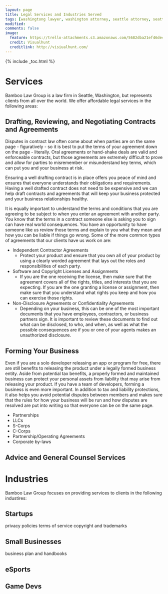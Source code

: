 ```yaml
---
layout: page
title: Legal Services and Industries Served
tags: [washingtong lawyer, washington attorney, seattle attorney, seattle videogame attorney]
modified: 
comments: false
image:
  feature: https://trello-attachments.s3.amazonaws.com/5682dba21ef46de42206db55/1600x1067/fa09531870ca9b74d64709c6dd5f466d/black-and-white-city-man-people.jpg
  credit: Visualhunt
  creditlink: http://visiualhunt.com/
---
```

{% include _toc.html %}

# Services

Bamboo Law Group is a law firm in Seattle, Washington, but represents clients from all over the world. We offer affordable legal services in the following areas:

## Drafting, Reviewing, and Negotiating Contracts and Agreements
Disputes in contract law often come about when parties are on the same page - figuratively - so it is best to put the terms of your agreement down on the  page - literally. Oral agreements or hand-shake deals are valid and enforceable contracts, but those agreements are extremely difficult to prove and allow for parties to misremember or misunderstand key terms, which can put you and your business at risk. 

Ensuring a well drafting contract is in place offers you peace of mind and ensures that everyone understands their obligations and requirements. Having a well drafted contract does not need to be expensive and we can help draft contracts and agreements that will keep your business protected and your business relationships healthy.

It is equally important to understand the terms and conditions that you are agreeing to be subject to when you enter an agreement with another party. You know that the terms in a contract someone else is asking you to sign can have real world consequences. You have an opportunity to have someone like us review those terms and explain to you what they mean and how you can be liable if things go wrong. 
Some of the more common types of agreements that our clients have us work on are:
* Independent Contractor Agreements
  * Protect your product and ensure that you own all of your product by using a clearly worded agreement that lays out the roles and responsibilities of each party.
* Software and Copyright  Licenses and Assignments
  * If you are the one receiving the license, then make sure that the agreement covers all of the rights, titles, and interests that you are expecting. If you are the one granting a license or assignment, then make sure that you understand what rights you keep and how you can exercise those rights. 
* Non-Disclosure Agreements or Confidentiality Agreements
  * Depending on your business, this can be one of the most important documents that you have employees, contractors, or business partners sign. It is important to review these documents to find out what can be disclosed, to who, and when, as well as what the possible consequences are if you or one of your agents makes an unauthorized disclosure.

## Forming Your Business
Even if you are a solo developer releasing an app or program for free, there are still benefits to releasing the product under a legally formed business entity. Aside from potential tax benefits, a properly formed and maintained business can protect your personal assets from liability that may arise from releasing your product. 
If you have a team of developers, forming a business is even more important. In addition to tax and liability protections, it also helps you avoid potential disputes between members and makes sure that the rules for how your business will be run and how disputes are resolved are put into writing so that everyone can be on the same page.
+ Partnerships
+ LLCs
+ S-Corps
+ C-Corps
+ Partnership/Operating Agreements
+ Corporate by-laws

## Advice and General Counsel Services

# Industries

Bamboo Law Group focuses on providing services to clients in the following industires:

## Startups
privacy policies
terms of service
copyright and trademarks

## Small Businesses
business plan and handbooks

## eSports

## Game Devs
